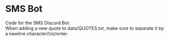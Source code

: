# SMS Bot
Code for the SMS Discord Bot.  
When adding a new quote to data/QUOTES.txt, make sure to separate it by a newline character(\n)/enter.
